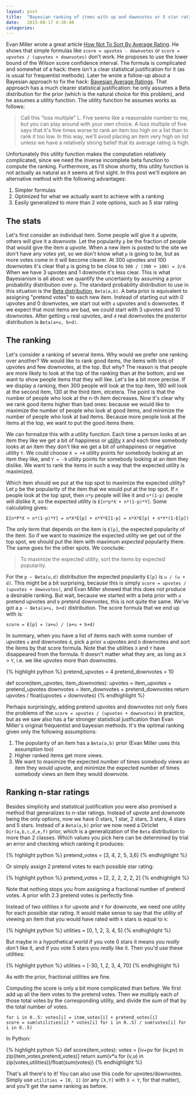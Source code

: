 ```yaml
---
layout: post
title:  "Bayesian ranking of items with up and downvotes or 5 star ratings"
date:   2015-08-17 4:30:40
categories: 
---
```


Evan Miller wrote a great article [How Not To Sort By Average Rating](http://www.evanmiller.org/how-not-to-sort-by-average-rating.html). He shows that simple formulas like `score = upvotes - downvotes` or `score = upvotes / (upvotes + downvotes)` don't work. He proposes to use the lower bound of the Wilson score confidence interval. The formula is complicated and somewhat of a hack: there isn't a clear statistical justification for it (as is usual for frequentist methods). Later he wrote a follow-up about a Bayesian approach to fix the hack: [Bayesian Average Ratings](http://www.evanmiller.org/bayesian-average-ratings.html). That approach has a much clearer statistical justification: he only assumes a Beta distribution for the prior (which is the natural choice for this problem), and he assumes a utility function. The utility function he assumes works as follows:

> Call this “loss multiple” L. Five seems like a reasonable number to me, but you can play around with your own choice. A loss multiple of five says that it's five times worse to rank an item too high on a list than to rank it too low. In this way, we'll avoid placing an item very high on list unless we have a relatively strong belief that its average rating is high.

Unfortunately this utility function makes the computation relatively complicated, since we need the inverse incomplete beta function to compute the ranking. Furthermore, as I'll show shortly, this utility function is not actually as natural as it seems at first sight. In this post we'll explore an alternative method with the following advantages:

1. Simpler formulas
2. Optimized for what we actually want to achieve with a ranking
3. Easily generalized to more than 2 vote options, such as 5 star rating

## The stats ##

Let's first consider an individual item. Some people will give it a upvote, others will give it a downvote. Let the popularity `p` be the fraction of people that would give the item a upvote. When a new item is posted to the site we don't have any votes yet, so we don't know what `p` is going to be, but as more votes come in it will become clearer. At 300 upvotes and 100 downvotes it's clear that `p` is going to be close to `300 / (300 + 100) = 3/4`. When we have 3 upvotes and 1 downvote it's less clear. This is what Bayesianism is all about: we quantify the uncertainty by assuming a prior probability distribution over `p`. The standard probability distribution to use in this situation is the [Beta distribution](https://en.wikipedia.org/?title=Beta_distribution), `Beta(a,b)`. A beta prior is equivalent to assigning "pretend votes" to each new item. Instead of starting out with 0 upvotes and 0 downvotes, we start out with `a` upvotes and `b` downvotes. If we expect that most items are bad, we could start with 3 upvotes and 10 downvotes. After getting `u` real upvotes, and `d` real downvotes the posterior distribution is `Beta(a+u, b+d)`.

## The ranking

Let's consider a ranking of several items. Why would we prefer one ranking over another? We would like to rank good items, the items with lots of upvotes and few downvotes, at the top. But why? The reason is that people are more likely to look at the top of the ranking than at the bottom, and we want to show people items that they will like. Let's be a bit more precise. If we display a ranking, then 300 people will look at the top item, 180 will look at the second item, 130 at the third item, etcetera. The point is that the number of people who look at the n-th item decreases. Now it's clear why we rank good items higher than bad ones: because we would like to maximize the number of people who look at good items, and minimize the number of people who look at bad items. Because more people look at the items at the top, we want to put the good items there.

We can formalize this with a utility function. Each time a person looks at an item they like we get a bit of happiness or [utility](https://en.wikipedia.org/wiki/Utility#Utility_functions) `X` and each time somebody looks at an item they don't like we get a bit of unhappiness or negative utility `Y`. We could choose `X = +4` utility points for somebody looking at an item they like, and `Y = -9` utility points for somebody looking at an item they dislike. We want to rank the items in such a way that the expected utility is maximized.

Which item should we put at the top spot to maximize the expected utility? Let `p` be the popularity of the item that we would put at the top spot. If `n` people look at the top spot, then `n*p` people will like it and `n*(1-p)` people will dislike it, so the expected utility is `E[n*p*X + n*(1-p)*Y]`. Some calculating gives:

    E[n*P*X + n*(1-p)*Y] = n*X*E[p] + n*Y*E[1-p] = n*X*E[p] + n*Y*(1-E[p])
    
The only term that depends on the item is `E[p]`, the expected popularity of the item. So if we want to maximize the expected utility we get out of the top spot, we should put the item with maximum *expected* popularity there. The same goes for the other spots. We conclude:

> To maximize the expected utility, sort the items by expected popularity.

For the `p ~ Beta(u,d)` distribution the expected popularity `E[p]` is `u / (u + d)`. This might be a bit surprising, because this is simply `score = upvotes / (upvotes + downvotes)`, and Evan Miller showed that this does not produce a desirable ranking. But wait, because we started with a beta prior with `a` pretend upvotes and `b` pretend downvotes, this is not quite the same. We've got a `p ~ Beta(a+u, b+d)` distribution. The score formula that we end up with is:

    score = E[p] = (a+u) / (a+u + b+d)

In summary, when you have a list of items each with some number of upvotes `u` and downvotes `d`, pick a prior `a` upvotes and `b` downvotes and sort the items by that score formula. Note that the utilities `X` and `Y` have disappeared from the formula. It doesn't matter what they are, as long as `X` > `Y`, i.e. we like upvotes more than downvotes.

{% highlight python %}
pretend_upvotes = 4
pretend_downvotes = 10

def score(item_upvotes, item_downvotes):
    upvotes = item_upvotes + pretend_upvotes
    downvotes = item_downvotes + pretend_downvotes
    return upvotes / float(upvotes + downvotes)
{% endhighlight %}
        
Perhaps surprisingly, adding pretend upvotes and downvotes not only fixes the problems of the `score = upvotes / (upvotes + downvotes)` in practice, but as we saw also has a far stronger statistical justfication than Evan Miller's original frequentist and bayesian methods. It's the optimal ranking given only the following assumptions:

1. The popularity of an item has a `Beta(a,b)` prior (Evan Miller uses this assumption too)
2. Higher ranked items get more views.
3. We want to maximize the expected number of times somebody views an item they would upvote, and minimize the expected number of times somebody views an item they would downvote.

## Ranking n-star ratings

Besides simplicity and statistical justification you were also promised a method that generalizes to n-star ratings. Instead of upvote and downvote being the only options, now we have 0 stars, 1 star, 2 stars, 3 stars, 4 stars and 5 stars. Instead of a `Beta(a,b)` prior we now need a Diriclet `Dir(a,b,c,d,e,f)` prior, which is a generalization of the `Beta` distribution to more than 2 classes. Which values you pick here can be determined by trial an error and checking which ranking it produces:

{% highlight python %}
pretend_votes = [3, 4, 2, 5, 3,6]
{% endhighlight %}
    
Or simply assign 2 pretend votes to each possible star rating:

{% highlight python %}
pretend_votes = [2, 2, 2, 2, 2, 2]
{% endhighlight %}

Note that nothing stops you from assigning a fractional number of pretend votes. A prior with 2.3 pretend votes is perfectly fine.

Instead of two utilities `X` for upvote and `Y` for downvote, we need one utility for each possible star rating. It would make sense to say that the utility of viewing an item that you would have rated with `k` stars is equal to `k`:

{% highlight python %}
utilities = [0, 1, 2, 3, 4, 5]
{% endhighlight %}

But maybe in a hypothetical world if you vote 0 stars it means you *really* don't like it, and if you vote 5 stars you *really* like it. Then you'd use these utilities:

{% highlight python %}
utilities = [-30, 1, 2, 3, 4, 70]
{% endhighlight %}

As with the prior, fractional utilities are fine.

Computing the score is only a bit more complicated than before. We first add up all the item votes to the pretend votes. Then we multiply each of those total votes by the corresponding utility, and divide the sum of that by the total number of votes. 

    for i in 0..5: votes[i] = item_votes[i] + pretend_votes[i]
    score = sum(utilities[i] * votes[i] for i in 0..5) / sum(votes[i] for i in 0..5)

In Python:

{% highlight python %}
def score(item_votes):
    votes = [iv+pv for (iv,pv) in zip(item_votes,pretend_votes)]
    return sum(v*u for (v,u) in zip(votes,utilities))/float(sum(votes))
{% endhighlight %}

That's all there's to it! You can also use this code for upvotes/downvotes. Simply use `utilities = [0, 1]` (or any `[X,Y]` with `X < Y`, for that matter), and you'll get the same ranking as before.
